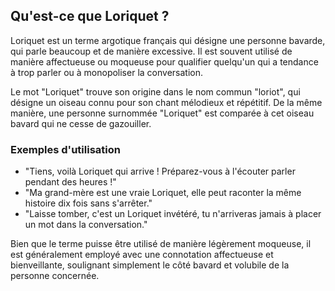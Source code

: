 ## Qu'est-ce que Loriquet ?

Loriquet est un terme argotique français qui désigne une personne bavarde, qui parle beaucoup et de manière excessive. Il est souvent utilisé de manière affectueuse ou moqueuse pour qualifier quelqu'un qui a tendance à trop parler ou à monopoliser la conversation.

Le mot "Loriquet" trouve son origine dans le nom commun "loriot", qui désigne un oiseau connu pour son chant mélodieux et répétitif. De la même manière, une personne surnommée "Loriquet" est comparée à cet oiseau bavard qui ne cesse de gazouiller.

### Exemples d'utilisation

- "Tiens, voilà Loriquet qui arrive ! Préparez-vous à l'écouter parler pendant des heures !"
- "Ma grand-mère est une vraie Loriquet, elle peut raconter la même histoire dix fois sans s'arrêter."
- "Laisse tomber, c'est un Loriquet invétéré, tu n'arriveras jamais à placer un mot dans la conversation."

Bien que le terme puisse être utilisé de manière légèrement moqueuse, il est généralement employé avec une connotation affectueuse et bienveillante, soulignant simplement le côté bavard et volubile de la personne concernée.